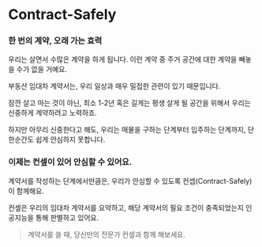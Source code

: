 # Contract-Safely

### 한 번의 계약, 오래 가는 효력

우리는 살면서 수많은 계약을 하게 됩니다.
이런 계약 중 주거 공간에 대한 계약을 빼놓을 수가 없을 거예요.

부동산 임대차 계약서는, 우리 일상과 매우 밀접한 관련이 있기 때문입니다.

잠깐 살고 마는 것이 아닌, 최소 1-2년 혹은 길게는 평생 살게 될 공간을 위해서 우리는 신중하게 계약하려고 노력하죠.

하지만 아무리 신중한다고 해도, 우리는 매물을 구하는 단계부터 입주하는 단계까지, 단 한순간도 쉽게 안심하지 못합니다.

### 이제는 컨셒이 있어 안심할 수 있어요.

계약서를 작성하는 단계에서만큼은, 우리가 안심할 수 있도록 컨셉(Contract-Safely)이 함께해요.

컨셒은 우리의 임대차 계약서를 요약하고, 해당 계약서의 필요 조건이 충족되었는지 인공지능을 통해 판별하고 있어요.

> 계약서를 쓸 때, 당신만의 전문가 컨셒과 함께 해보세요.
